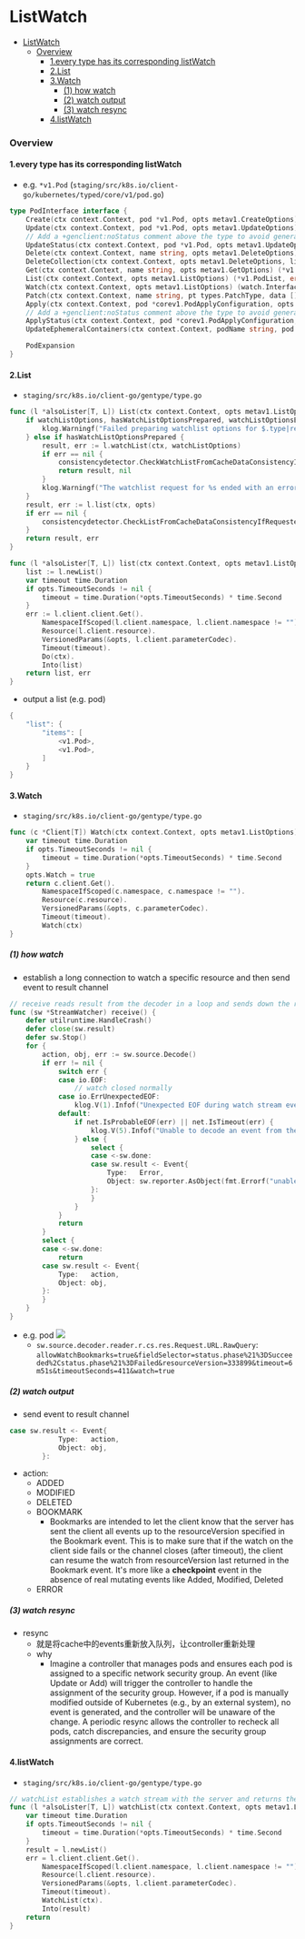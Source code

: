 # ListWatch


<!-- @import "[TOC]" {cmd="toc" depthFrom=1 depthTo=6 orderedList=false} -->

<!-- code_chunk_output -->

- [ListWatch](#listwatch)
    - [Overview](#overview)
      - [1.every type has its corresponding listWatch](#1every-type-has-its-corresponding-listwatch)
      - [2.List](#2list)
      - [3.Watch](#3watch)
        - [(1) how watch](#1-how-watch)
        - [(2) watch output](#2-watch-output)
        - [(3) watch resync](#3-watch-resync)
      - [4.listWatch](#4listwatch)

<!-- /code_chunk_output -->


### Overview

#### 1.every type has its corresponding listWatch
* e.g. `*v1.Pod` (`staging/src/k8s.io/client-go/kubernetes/typed/core/v1/pod.go`)
```go
type PodInterface interface {
    Create(ctx context.Context, pod *v1.Pod, opts metav1.CreateOptions) (*v1.Pod, error)
    Update(ctx context.Context, pod *v1.Pod, opts metav1.UpdateOptions) (*v1.Pod, error)
    // Add a +genclient:noStatus comment above the type to avoid generating UpdateStatus().
    UpdateStatus(ctx context.Context, pod *v1.Pod, opts metav1.UpdateOptions) (*v1.Pod, error)
    Delete(ctx context.Context, name string, opts metav1.DeleteOptions) error
    DeleteCollection(ctx context.Context, opts metav1.DeleteOptions, listOpts metav1.ListOptions) error
    Get(ctx context.Context, name string, opts metav1.GetOptions) (*v1.Pod, error)
    List(ctx context.Context, opts metav1.ListOptions) (*v1.PodList, error)
    Watch(ctx context.Context, opts metav1.ListOptions) (watch.Interface, error)
    Patch(ctx context.Context, name string, pt types.PatchType, data []byte, opts metav1.PatchOptions, subresources ...string) (result *v1.Pod, err error)
    Apply(ctx context.Context, pod *corev1.PodApplyConfiguration, opts metav1.ApplyOptions) (result *v1.Pod, err error)
    // Add a +genclient:noStatus comment above the type to avoid generating ApplyStatus().
    ApplyStatus(ctx context.Context, pod *corev1.PodApplyConfiguration, opts metav1.ApplyOptions) (result *v1.Pod, err error)
    UpdateEphemeralContainers(ctx context.Context, podName string, pod *v1.Pod, opts metav1.UpdateOptions) (*v1.Pod, error)

    PodExpansion
}
```

#### 2.List
* `staging/src/k8s.io/client-go/gentype/type.go`
```go
func (l *alsoLister[T, L]) List(ctx context.Context, opts metav1.ListOptions) (L, error) {
    if watchListOptions, hasWatchListOptionsPrepared, watchListOptionsErr := watchlist.PrepareWatchListOptionsFromListOptions(opts); watchListOptionsErr != nil {
        klog.Warningf("Failed preparing watchlist options for $.type|resource$, falling back to the standard LIST semantics, err = %v", watchListOptionsErr)
    } else if hasWatchListOptionsPrepared {
        result, err := l.watchList(ctx, watchListOptions)
        if err == nil {
            consistencydetector.CheckWatchListFromCacheDataConsistencyIfRequested(ctx, "watchlist request for "+l.client.resource, l.list, opts, result)
            return result, nil
        }
        klog.Warningf("The watchlist request for %s ended with an error, falling back to the standard LIST semantics, err = %v", l.client.resource, err)
    }
    result, err := l.list(ctx, opts)
    if err == nil {
        consistencydetector.CheckListFromCacheDataConsistencyIfRequested(ctx, "list request for "+l.client.resource, l.list, opts, result)
    }
    return result, err
}
```
```go
func (l *alsoLister[T, L]) list(ctx context.Context, opts metav1.ListOptions) (L, error) {
    list := l.newList()
    var timeout time.Duration
    if opts.TimeoutSeconds != nil {
        timeout = time.Duration(*opts.TimeoutSeconds) * time.Second
    }
    err := l.client.client.Get().
        NamespaceIfScoped(l.client.namespace, l.client.namespace != "").
        Resource(l.client.resource).
        VersionedParams(&opts, l.client.parameterCodec).
        Timeout(timeout).
        Do(ctx).
        Into(list)
    return list, err
}
```

* output a list (e.g. pod)
```go
{
    "list": {
        "items": [
            <v1.Pod>,
            <v1.Pod>,
        ]
    }
}
```

#### 3.Watch

* `staging/src/k8s.io/client-go/gentype/type.go`
```go
func (c *Client[T]) Watch(ctx context.Context, opts metav1.ListOptions) (watch.Interface, error) {
    var timeout time.Duration
    if opts.TimeoutSeconds != nil {
        timeout = time.Duration(*opts.TimeoutSeconds) * time.Second
    }
    opts.Watch = true
    return c.client.Get().
        NamespaceIfScoped(c.namespace, c.namespace != "").
        Resource(c.resource).
        VersionedParams(&opts, c.parameterCodec).
        Timeout(timeout).
        Watch(ctx)
}
```

##### (1) how watch
* establish a long connection to watch a specific resource and then send event to result channel
```go
// receive reads result from the decoder in a loop and sends down the result channel.
func (sw *StreamWatcher) receive() {
    defer utilruntime.HandleCrash()
    defer close(sw.result)
    defer sw.Stop()
    for {
        action, obj, err := sw.source.Decode()
        if err != nil {
            switch err {
            case io.EOF:
                // watch closed normally
            case io.ErrUnexpectedEOF:
                klog.V(1).Infof("Unexpected EOF during watch stream event decoding: %v", err)
            default:
                if net.IsProbableEOF(err) || net.IsTimeout(err) {
                    klog.V(5).Infof("Unable to decode an event from the watch stream: %v", err)
                } else {
                    select {
                    case <-sw.done:
                    case sw.result <- Event{
                        Type:   Error,
                        Object: sw.reporter.AsObject(fmt.Errorf("unable to decode an event from the watch stream: %v", err)),
                    }:
                    }
                }
            }
            return
        }
        select {
        case <-sw.done:
            return
        case sw.result <- Event{
            Type:   action,
            Object: obj,
        }:
        }
    }
}
```

* e.g. pod
![](./imgs/watch_01.png)
    * `sw.source.decoder.reader.r.cs.res.Request.URL.RawQuery`: `allowWatchBookmarks=true&fieldSelector=status.phase%21%3DSucceeded%2Cstatus.phase%21%3DFailed&resourceVersion=333899&timeout=6m51s&timeoutSeconds=411&watch=true`

##### (2) watch output
* send event to result channel
```go
case sw.result <- Event{
            Type:   action,
            Object: obj,
        }:
```
* action:
    * ADDED
    * MODIFIED
    * DELETED
    * BOOKMARK
        * Bookmarks are intended to let the client know that the server has sent the client all events up to the resourceVersion specified in the Bookmark event. This is to make sure that if the watch on the client side fails or the channel closes (after timeout), the client can resume the watch from resourceVersion last returned in the Bookmark event. It's more like a **checkpoint** event in the absence of real mutating events like Added, Modified, Deleted
    * ERROR

##### (3) watch resync
* resync
    * 就是将cache中的events重新放入队列，让controller重新处理
    * why
        * Imagine a controller that manages pods and ensures each pod is assigned to a specific network security group. An event (like Update or Add) will trigger the controller to handle the assignment of the security group. However, if a pod is manually modified outside of Kubernetes (e.g., by an external system), no event is generated, and the controller will be unaware of the change. A periodic resync allows the controller to recheck all pods, catch discrepancies, and ensure the security group assignments are correct.

#### 4.listWatch
* `staging/src/k8s.io/client-go/gentype/type.go`
```go
// watchList establishes a watch stream with the server and returns the list of resources.
func (l *alsoLister[T, L]) watchList(ctx context.Context, opts metav1.ListOptions) (result L, err error) {
    var timeout time.Duration
    if opts.TimeoutSeconds != nil {
        timeout = time.Duration(*opts.TimeoutSeconds) * time.Second
    }
    result = l.newList()
    err = l.client.client.Get().
        NamespaceIfScoped(l.client.namespace, l.client.namespace != "").
        Resource(l.client.resource).
        VersionedParams(&opts, l.client.parameterCodec).
        Timeout(timeout).
        WatchList(ctx).
        Into(result)
    return
}
```